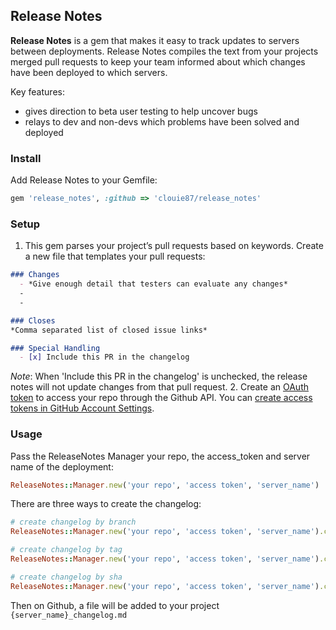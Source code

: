## Release Notes

**Release Notes** is a gem that makes it easy to track updates to servers between deployments. Release Notes compiles the text from your projects merged pull requests to keep your team informed about which changes have been deployed to which servers.

Key features:
- gives direction to beta user testing to help uncover bugs
- relays to dev and non-devs which problems have been solved and deployed

### Install
Add Release Notes to your Gemfile:
``` ruby
gem 'release_notes', :github => 'clouie87/release_notes'
```

### Setup
1. This gem parses your project’s pull requests based on keywords. Create a new file that templates your pull requests:
  ```markdown
  ### Changes
    - *Give enough detail that testers can evaluate any changes*
    -
    -

  ### Closes
  *Comma separated list of closed issue links*

  ### Special Handling
    - [x] Include this PR in the changelog
  ```
  *Note*: When 'Include this PR in the changelog' is unchecked, the release notes will not update changes from that pull request.
2. Create an [OAuth token](https://developer.github.com/v3/oauth/) to access your repo through the Github API. You can [create access tokens in GitHub Account Settings](https://help.github.com/articles/creating-an-access-token-for-command-line-use/).

### Usage
Pass the ReleaseNotes Manager your repo, the access_token and server name of the deployment:
```ruby
ReleaseNotes::Manager.new('your repo', 'access token', 'server_name')
```

There are three ways to create the changelog:
```ruby
# create changelog by branch
ReleaseNotes::Manager.new('your repo', 'access token', 'server_name').create_changelog_from_branch("branch_name")
```

```ruby
# create changelog by tag
ReleaseNotes::Manager.new('your repo', 'access token', 'server_name').create_changelog_from_tag("tag_name")
```

```ruby
# create changelog by sha
ReleaseNotes::Manager.new('your repo', 'access token', 'server_name').create_changelog_from_sha("sha")
```

Then on Github, a file will be added to your project `{server_name}_changelog.md`
